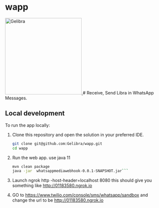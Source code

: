 # wapp
<a href="https://github.com/Gelibra">
  <img src="https://avatars0.githubusercontent.com/u/56204628?s=200&v=4" alt="Gelibra" width="250" />
</a>
# Receive, Send Libra in WhatsApp Messages. 

## Local development

To run the app locally:

1. Clone this repository and open the solution in your preferred IDE.

   ```bash
   git clone git@github.com:Gelibra/wapp.git
   cd wapp
   ```

1. Run the web app.
use java 11
   ```bash
   mvn clean package
   java -jar  whatsappmediawebhook-0.0.1-SNAPSHOT.jar```

1. Launch ngrok http -host-header=localhost 8080
this should give you something like http://01183580.ngrok.io

1. GO to https://www.twilio.com/console/sms/whatsapp/sandbox
and change the url to be http://01183580.ngrok.io
